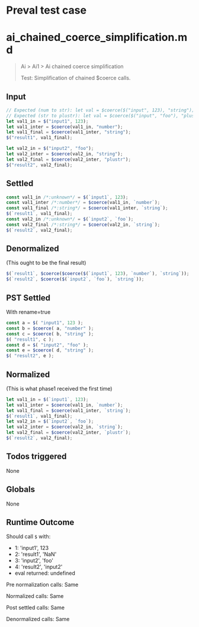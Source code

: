 # Preval test case

# ai_chained_coerce_simplification.md

> Ai > Ai1 > Ai chained coerce simplification
>
> Test: Simplification of chained $coerce calls.

## Input

`````js filename=intro
// Expected (num to str): let val = $coerce($("input", 123), "string"); $("result", val);
// Expected (str to plustr): let val = $coerce($("input", "foo"), "plustr"); $("result", val);
let val1_in = $("input1", 123);
let val1_inter = $coerce(val1_in, "number");
let val1_final = $coerce(val1_inter, "string");
$("result1", val1_final);

let val2_in = $("input2", "foo");
let val2_inter = $coerce(val2_in, "string");
let val2_final = $coerce(val2_inter, "plustr");
$("result2", val2_final);
`````


## Settled


`````js filename=intro
const val1_in /*:unknown*/ = $(`input1`, 123);
const val1_inter /*:number*/ = $coerce(val1_in, `number`);
const val1_final /*:string*/ = $coerce(val1_inter, `string`);
$(`result1`, val1_final);
const val2_in /*:unknown*/ = $(`input2`, `foo`);
const val2_final /*:string*/ = $coerce(val2_in, `string`);
$(`result2`, val2_final);
`````


## Denormalized
(This ought to be the final result)

`````js filename=intro
$(`result1`, $coerce($coerce($(`input1`, 123), `number`), `string`));
$(`result2`, $coerce($(`input2`, `foo`), `string`));
`````


## PST Settled
With rename=true

`````js filename=intro
const a = $( "input1", 123 );
const b = $coerce( a, "number" );
const c = $coerce( b, "string" );
$( "result1", c );
const d = $( "input2", "foo" );
const e = $coerce( d, "string" );
$( "result2", e );
`````


## Normalized
(This is what phase1 received the first time)

`````js filename=intro
let val1_in = $(`input1`, 123);
let val1_inter = $coerce(val1_in, `number`);
let val1_final = $coerce(val1_inter, `string`);
$(`result1`, val1_final);
let val2_in = $(`input2`, `foo`);
let val2_inter = $coerce(val2_in, `string`);
let val2_final = $coerce(val2_inter, `plustr`);
$(`result2`, val2_final);
`````


## Todos triggered


None


## Globals


None


## Runtime Outcome


Should call `$` with:
 - 1: 'input1', 123
 - 2: 'result1', 'NaN'
 - 3: 'input2', 'foo'
 - 4: 'result2', 'input2'
 - eval returned: undefined

Pre normalization calls: Same

Normalized calls: Same

Post settled calls: Same

Denormalized calls: Same
